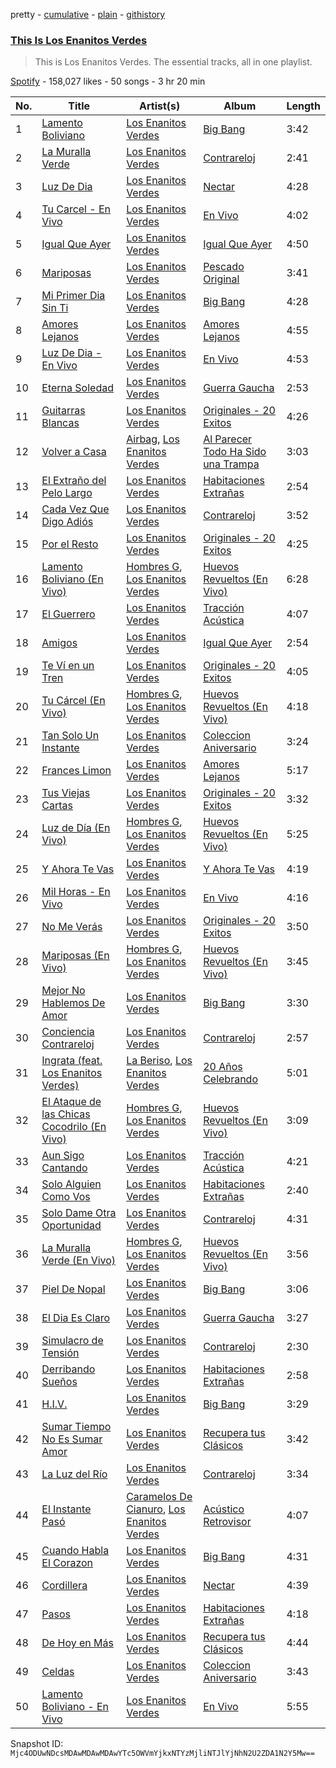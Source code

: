 pretty - [cumulative](/playlists/cumulative/37i9dQZF1DZ06evO2ShMI0.md) - [plain](/playlists/plain/37i9dQZF1DZ06evO2ShMI0) - [githistory](https://github.githistory.xyz/mackorone/spotify-playlist-archive/blob/main/playlists/plain/37i9dQZF1DZ06evO2ShMI0)

### [This Is Los Enanitos Verdes](https://open.spotify.com/playlist/37i9dQZF1DZ06evO2ShMI0)

> This is Los Enanitos Verdes\. The essential tracks, all in one playlist.

[Spotify](https://open.spotify.com/user/spotify) - 158,027 likes - 50 songs - 3 hr 20 min

| No. | Title | Artist(s) | Album | Length |
|---|---|---|---|---|
| 1 | [Lamento Boliviano](https://open.spotify.com/track/6Pur3hWy6Nzc27ilmsp5HA) | [Los Enanitos Verdes](https://open.spotify.com/artist/4TK1gDgb7QKoPFlzRrBRgR) | [Big Bang](https://open.spotify.com/album/3y63u5vmuMugqI8lfuUY3a) | 3:42 |
| 2 | [La Muralla Verde](https://open.spotify.com/track/6OKhBvddAlWxxFnjbpilhu) | [Los Enanitos Verdes](https://open.spotify.com/artist/4TK1gDgb7QKoPFlzRrBRgR) | [Contrareloj](https://open.spotify.com/album/3e86fuFCEkoo3c2BESiLvd) | 2:41 |
| 3 | [Luz De Dia](https://open.spotify.com/track/6TqXieeBcZZHyaO14hQpKx) | [Los Enanitos Verdes](https://open.spotify.com/artist/4TK1gDgb7QKoPFlzRrBRgR) | [Nectar](https://open.spotify.com/album/6g9Bcwy0fBb5kgnfQQrvV0) | 4:28 |
| 4 | [Tu Carcel \- En Vivo](https://open.spotify.com/track/1lAFWiaVhJhvQ5Gtzp6vSu) | [Los Enanitos Verdes](https://open.spotify.com/artist/4TK1gDgb7QKoPFlzRrBRgR) | [En Vivo](https://open.spotify.com/album/6zGGjiyCeY36tgNrxsFrK9) | 4:02 |
| 5 | [Igual Que Ayer](https://open.spotify.com/track/2JlVEgNJwskpAGSudKPqLD) | [Los Enanitos Verdes](https://open.spotify.com/artist/4TK1gDgb7QKoPFlzRrBRgR) | [Igual Que Ayer](https://open.spotify.com/album/5L7tBkravu3KFBQlry16Jp) | 4:50 |
| 6 | [Mariposas](https://open.spotify.com/track/1AERsDlEADxcp9WtjZBtiU) | [Los Enanitos Verdes](https://open.spotify.com/artist/4TK1gDgb7QKoPFlzRrBRgR) | [Pescado Original](https://open.spotify.com/album/6BfpGbzobIIDf2u55LW6Kg) | 3:41 |
| 7 | [Mi Primer Dia Sin Ti](https://open.spotify.com/track/7eKkXV2jH4xGefItHAUk9g) | [Los Enanitos Verdes](https://open.spotify.com/artist/4TK1gDgb7QKoPFlzRrBRgR) | [Big Bang](https://open.spotify.com/album/3y63u5vmuMugqI8lfuUY3a) | 4:28 |
| 8 | [Amores Lejanos](https://open.spotify.com/track/11AnIo9kTnjhtD06y5Zd5O) | [Los Enanitos Verdes](https://open.spotify.com/artist/4TK1gDgb7QKoPFlzRrBRgR) | [Amores Lejanos](https://open.spotify.com/album/6JlMb03WAKr2QcilmUzRkC) | 4:55 |
| 9 | [Luz De Dia \- En Vivo](https://open.spotify.com/track/71AMvL4Fey4MwxQShk4VBR) | [Los Enanitos Verdes](https://open.spotify.com/artist/4TK1gDgb7QKoPFlzRrBRgR) | [En Vivo](https://open.spotify.com/album/6zGGjiyCeY36tgNrxsFrK9) | 4:53 |
| 10 | [Eterna Soledad](https://open.spotify.com/track/2SWSDlNAMZC3ILXZoKEKVs) | [Los Enanitos Verdes](https://open.spotify.com/artist/4TK1gDgb7QKoPFlzRrBRgR) | [Guerra Gaucha](https://open.spotify.com/album/2CtpmjNAaPOGDwcKgYPKac) | 2:53 |
| 11 | [Guitarras Blancas](https://open.spotify.com/track/3V9dPuQWZOUQY3KYJJWnP3) | [Los Enanitos Verdes](https://open.spotify.com/artist/4TK1gDgb7QKoPFlzRrBRgR) | [Originales \- 20 Exitos](https://open.spotify.com/album/3AWurTYrtIfp7HwHg48DxV) | 4:26 |
| 12 | [Volver a Casa](https://open.spotify.com/track/7jFRaaxunWW0nFabUC5Omt) | [Airbag](https://open.spotify.com/artist/1wKDGglKV4FsFS85r2Dmpr), [Los Enanitos Verdes](https://open.spotify.com/artist/4TK1gDgb7QKoPFlzRrBRgR) | [Al Parecer Todo Ha Sido una Trampa](https://open.spotify.com/album/25wv6eU2tDQDPLAYTyuj2Q) | 3:03 |
| 13 | [El Extraño del Pelo Largo](https://open.spotify.com/track/04A1a0YZUY9PKFhW06WSnd) | [Los Enanitos Verdes](https://open.spotify.com/artist/4TK1gDgb7QKoPFlzRrBRgR) | [Habitaciones Extrañas](https://open.spotify.com/album/4pHPwY4AEiTfdjViVFTiK2) | 2:54 |
| 14 | [Cada Vez Que Digo Adiós](https://open.spotify.com/track/2WKWskcwqz0KKFRDkQleda) | [Los Enanitos Verdes](https://open.spotify.com/artist/4TK1gDgb7QKoPFlzRrBRgR) | [Contrareloj](https://open.spotify.com/album/3e86fuFCEkoo3c2BESiLvd) | 3:52 |
| 15 | [Por el Resto](https://open.spotify.com/track/2tgUxOJHTjFxKHmfhyZGuS) | [Los Enanitos Verdes](https://open.spotify.com/artist/4TK1gDgb7QKoPFlzRrBRgR) | [Originales \- 20 Exitos](https://open.spotify.com/album/3AWurTYrtIfp7HwHg48DxV) | 4:25 |
| 16 | [Lamento Boliviano \(En Vivo\)](https://open.spotify.com/track/2EXI9HTEQxGdaEcVChE0DK) | [Hombres G](https://open.spotify.com/artist/60uh2KYYSCqAgJNxcU4DA0), [Los Enanitos Verdes](https://open.spotify.com/artist/4TK1gDgb7QKoPFlzRrBRgR) | [Huevos Revueltos \(En Vivo\)](https://open.spotify.com/album/5TzKiFldM8bjWQEroSrrAm) | 6:28 |
| 17 | [El Guerrero](https://open.spotify.com/track/0hN91uQEZegJM3bUAxhflV) | [Los Enanitos Verdes](https://open.spotify.com/artist/4TK1gDgb7QKoPFlzRrBRgR) | [Tracción Acústica](https://open.spotify.com/album/7qu7sDMTGRKa3YTQSvJ0ga) | 4:07 |
| 18 | [Amigos](https://open.spotify.com/track/5DR3IljhfLepLpWYjK1s6G) | [Los Enanitos Verdes](https://open.spotify.com/artist/4TK1gDgb7QKoPFlzRrBRgR) | [Igual Que Ayer](https://open.spotify.com/album/5L7tBkravu3KFBQlry16Jp) | 2:54 |
| 19 | [Te Ví en un Tren](https://open.spotify.com/track/2vR0SW93BdIciNlqeJVSch) | [Los Enanitos Verdes](https://open.spotify.com/artist/4TK1gDgb7QKoPFlzRrBRgR) | [Originales \- 20 Exitos](https://open.spotify.com/album/3AWurTYrtIfp7HwHg48DxV) | 4:05 |
| 20 | [Tu Cárcel \(En Vivo\)](https://open.spotify.com/track/2JrRZqY5NoEVvkRgwz3TRO) | [Hombres G](https://open.spotify.com/artist/60uh2KYYSCqAgJNxcU4DA0), [Los Enanitos Verdes](https://open.spotify.com/artist/4TK1gDgb7QKoPFlzRrBRgR) | [Huevos Revueltos \(En Vivo\)](https://open.spotify.com/album/5TzKiFldM8bjWQEroSrrAm) | 4:18 |
| 21 | [Tan Solo Un Instante](https://open.spotify.com/track/5nkCX8swYXg7tMk9gemoOo) | [Los Enanitos Verdes](https://open.spotify.com/artist/4TK1gDgb7QKoPFlzRrBRgR) | [Coleccion Aniversario](https://open.spotify.com/album/2KPLQ2qLxKlUj0ltGusgVc) | 3:24 |
| 22 | [Frances Limon](https://open.spotify.com/track/2BPmAFsiy6vwDceybqIAjw) | [Los Enanitos Verdes](https://open.spotify.com/artist/4TK1gDgb7QKoPFlzRrBRgR) | [Amores Lejanos](https://open.spotify.com/album/6JlMb03WAKr2QcilmUzRkC) | 5:17 |
| 23 | [Tus Viejas Cartas](https://open.spotify.com/track/3C4tV3EN4GuNrrD65b9iMa) | [Los Enanitos Verdes](https://open.spotify.com/artist/4TK1gDgb7QKoPFlzRrBRgR) | [Originales \- 20 Exitos](https://open.spotify.com/album/3AWurTYrtIfp7HwHg48DxV) | 3:32 |
| 24 | [Luz de Día \(En Vivo\)](https://open.spotify.com/track/6mCnpTHThZ0Rtmn69FKjd5) | [Hombres G](https://open.spotify.com/artist/60uh2KYYSCqAgJNxcU4DA0), [Los Enanitos Verdes](https://open.spotify.com/artist/4TK1gDgb7QKoPFlzRrBRgR) | [Huevos Revueltos \(En Vivo\)](https://open.spotify.com/album/5TzKiFldM8bjWQEroSrrAm) | 5:25 |
| 25 | [Y Ahora Te Vas](https://open.spotify.com/track/6WVg7yYHCSKqOqo6BYxv8O) | [Los Enanitos Verdes](https://open.spotify.com/artist/4TK1gDgb7QKoPFlzRrBRgR) | [Y Ahora Te Vas](https://open.spotify.com/album/5ZT7aS23AS0hbaxyotZvHP) | 4:19 |
| 26 | [Mil Horas \- En Vivo](https://open.spotify.com/track/37WBC4mqVmZ6RzoRo7cIQP) | [Los Enanitos Verdes](https://open.spotify.com/artist/4TK1gDgb7QKoPFlzRrBRgR) | [En Vivo](https://open.spotify.com/album/6zGGjiyCeY36tgNrxsFrK9) | 4:16 |
| 27 | [No Me Verás](https://open.spotify.com/track/3AjM2wjIMGYrq3xTo0AzCP) | [Los Enanitos Verdes](https://open.spotify.com/artist/4TK1gDgb7QKoPFlzRrBRgR) | [Originales \- 20 Exitos](https://open.spotify.com/album/3AWurTYrtIfp7HwHg48DxV) | 3:50 |
| 28 | [Mariposas \(En Vivo\)](https://open.spotify.com/track/7vDsHQklTOmEgDyMb1C81K) | [Hombres G](https://open.spotify.com/artist/60uh2KYYSCqAgJNxcU4DA0), [Los Enanitos Verdes](https://open.spotify.com/artist/4TK1gDgb7QKoPFlzRrBRgR) | [Huevos Revueltos \(En Vivo\)](https://open.spotify.com/album/5TzKiFldM8bjWQEroSrrAm) | 3:45 |
| 29 | [Mejor No Hablemos De Amor](https://open.spotify.com/track/371ndFAU7yvPcWY2jIRrSz) | [Los Enanitos Verdes](https://open.spotify.com/artist/4TK1gDgb7QKoPFlzRrBRgR) | [Big Bang](https://open.spotify.com/album/3y63u5vmuMugqI8lfuUY3a) | 3:30 |
| 30 | [Conciencia Contrareloj](https://open.spotify.com/track/20wnIqbVCfOya9kSO6Jy4T) | [Los Enanitos Verdes](https://open.spotify.com/artist/4TK1gDgb7QKoPFlzRrBRgR) | [Contrareloj](https://open.spotify.com/album/3e86fuFCEkoo3c2BESiLvd) | 2:57 |
| 31 | [Ingrata \(feat\. Los Enanitos Verdes\)](https://open.spotify.com/track/2N9jetcWOeeqQZMiWmIAPI) | [La Beriso](https://open.spotify.com/artist/0Dy32zfSrQ332Bz8wsthKJ), [Los Enanitos Verdes](https://open.spotify.com/artist/4TK1gDgb7QKoPFlzRrBRgR) | [20 Años Celebrando](https://open.spotify.com/album/5SEEUhmdbhGv7G8PViKi0W) | 5:01 |
| 32 | [El Ataque de las Chicas Cocodrilo \(En Vivo\)](https://open.spotify.com/track/7qQTnO5dsxAn6iNDqC7w9l) | [Hombres G](https://open.spotify.com/artist/60uh2KYYSCqAgJNxcU4DA0), [Los Enanitos Verdes](https://open.spotify.com/artist/4TK1gDgb7QKoPFlzRrBRgR) | [Huevos Revueltos \(En Vivo\)](https://open.spotify.com/album/5TzKiFldM8bjWQEroSrrAm) | 3:09 |
| 33 | [Aun Sigo Cantando](https://open.spotify.com/track/0Z46EPNLVtKf4qv500zM4F) | [Los Enanitos Verdes](https://open.spotify.com/artist/4TK1gDgb7QKoPFlzRrBRgR) | [Tracción Acústica](https://open.spotify.com/album/7qu7sDMTGRKa3YTQSvJ0ga) | 4:21 |
| 34 | [Solo Alguien Como Vos](https://open.spotify.com/track/7dRylKD54RbLojze30yWPS) | [Los Enanitos Verdes](https://open.spotify.com/artist/4TK1gDgb7QKoPFlzRrBRgR) | [Habitaciones Extrañas](https://open.spotify.com/album/4pHPwY4AEiTfdjViVFTiK2) | 2:40 |
| 35 | [Solo Dame Otra Oportunidad](https://open.spotify.com/track/1WFKutKqa4c2TeXWyQrbn4) | [Los Enanitos Verdes](https://open.spotify.com/artist/4TK1gDgb7QKoPFlzRrBRgR) | [Contrareloj](https://open.spotify.com/album/3e86fuFCEkoo3c2BESiLvd) | 4:31 |
| 36 | [La Muralla Verde \(En Vivo\)](https://open.spotify.com/track/20M5B3RNyJlmI7zOhb5iv4) | [Hombres G](https://open.spotify.com/artist/60uh2KYYSCqAgJNxcU4DA0), [Los Enanitos Verdes](https://open.spotify.com/artist/4TK1gDgb7QKoPFlzRrBRgR) | [Huevos Revueltos \(En Vivo\)](https://open.spotify.com/album/5TzKiFldM8bjWQEroSrrAm) | 3:56 |
| 37 | [Piel De Nopal](https://open.spotify.com/track/7dTbN5bleSdRYghCppUAUI) | [Los Enanitos Verdes](https://open.spotify.com/artist/4TK1gDgb7QKoPFlzRrBRgR) | [Big Bang](https://open.spotify.com/album/3y63u5vmuMugqI8lfuUY3a) | 3:06 |
| 38 | [El Dia Es Claro](https://open.spotify.com/track/158FXFTt5lWmsD4uHmjgZZ) | [Los Enanitos Verdes](https://open.spotify.com/artist/4TK1gDgb7QKoPFlzRrBRgR) | [Guerra Gaucha](https://open.spotify.com/album/2CtpmjNAaPOGDwcKgYPKac) | 3:27 |
| 39 | [Simulacro de Tensión](https://open.spotify.com/track/1232N6tG7EIceHRyAAKZWH) | [Los Enanitos Verdes](https://open.spotify.com/artist/4TK1gDgb7QKoPFlzRrBRgR) | [Contrareloj](https://open.spotify.com/album/3e86fuFCEkoo3c2BESiLvd) | 2:30 |
| 40 | [Derribando Sueños](https://open.spotify.com/track/2YjGwesn29FXUXA21uXQ6y) | [Los Enanitos Verdes](https://open.spotify.com/artist/4TK1gDgb7QKoPFlzRrBRgR) | [Habitaciones Extrañas](https://open.spotify.com/album/4pHPwY4AEiTfdjViVFTiK2) | 2:58 |
| 41 | [H.I.V.](https://open.spotify.com/track/3zrHD1q0GXkmhcv7s6HDJZ) | [Los Enanitos Verdes](https://open.spotify.com/artist/4TK1gDgb7QKoPFlzRrBRgR) | [Big Bang](https://open.spotify.com/album/3y63u5vmuMugqI8lfuUY3a) | 3:29 |
| 42 | [Sumar Tiempo No Es Sumar Amor](https://open.spotify.com/track/7sfcKVh3shDjlb1djxFuyq) | [Los Enanitos Verdes](https://open.spotify.com/artist/4TK1gDgb7QKoPFlzRrBRgR) | [Recupera tus Clásicos](https://open.spotify.com/album/3S7WO2zK4dDDDBCnaR9JwU) | 3:42 |
| 43 | [La Luz del Río](https://open.spotify.com/track/6aXBEcw6UoPghrscy13xH5) | [Los Enanitos Verdes](https://open.spotify.com/artist/4TK1gDgb7QKoPFlzRrBRgR) | [Contrareloj](https://open.spotify.com/album/3e86fuFCEkoo3c2BESiLvd) | 3:34 |
| 44 | [El Instante Pasó](https://open.spotify.com/track/4JozniZYN6BgJ1fG9sgIFO) | [Caramelos De Cianuro](https://open.spotify.com/artist/34OLInsXImlQpjzmQw9Wd3), [Los Enanitos Verdes](https://open.spotify.com/artist/4TK1gDgb7QKoPFlzRrBRgR) | [Acústico Retrovisor](https://open.spotify.com/album/6ZRbV9ht59DiEOfzS9VPkj) | 4:07 |
| 45 | [Cuando Habla El Corazon](https://open.spotify.com/track/5DE8nkIWwejWJuT00yeHDq) | [Los Enanitos Verdes](https://open.spotify.com/artist/4TK1gDgb7QKoPFlzRrBRgR) | [Big Bang](https://open.spotify.com/album/3y63u5vmuMugqI8lfuUY3a) | 4:31 |
| 46 | [Cordillera](https://open.spotify.com/track/4UgV2sXC5suZR0kZ0xNLIH) | [Los Enanitos Verdes](https://open.spotify.com/artist/4TK1gDgb7QKoPFlzRrBRgR) | [Nectar](https://open.spotify.com/album/6g9Bcwy0fBb5kgnfQQrvV0) | 4:39 |
| 47 | [Pasos](https://open.spotify.com/track/0CoxfP3dOGKwg6ShNnRiNP) | [Los Enanitos Verdes](https://open.spotify.com/artist/4TK1gDgb7QKoPFlzRrBRgR) | [Habitaciones Extrañas](https://open.spotify.com/album/4pHPwY4AEiTfdjViVFTiK2) | 4:18 |
| 48 | [De Hoy en Más](https://open.spotify.com/track/3UZugfa6dzHfOFshHwLarc) | [Los Enanitos Verdes](https://open.spotify.com/artist/4TK1gDgb7QKoPFlzRrBRgR) | [Recupera tus Clásicos](https://open.spotify.com/album/3S7WO2zK4dDDDBCnaR9JwU) | 4:44 |
| 49 | [Celdas](https://open.spotify.com/track/7o3Uk9WyFL5ukE1LuKSU5O) | [Los Enanitos Verdes](https://open.spotify.com/artist/4TK1gDgb7QKoPFlzRrBRgR) | [Coleccion Aniversario](https://open.spotify.com/album/2KPLQ2qLxKlUj0ltGusgVc) | 3:43 |
| 50 | [Lamento Boliviano \- En Vivo](https://open.spotify.com/track/4KtHxcTlIXEKinToSNzPPO) | [Los Enanitos Verdes](https://open.spotify.com/artist/4TK1gDgb7QKoPFlzRrBRgR) | [En Vivo](https://open.spotify.com/album/6zGGjiyCeY36tgNrxsFrK9) | 5:55 |

Snapshot ID: `Mjc4ODUwNDcsMDAwMDAwMDAwYTc5OWVmYjkxNTYzMjliNTJlYjNhN2U2ZDA1N2Y5Mw==`
